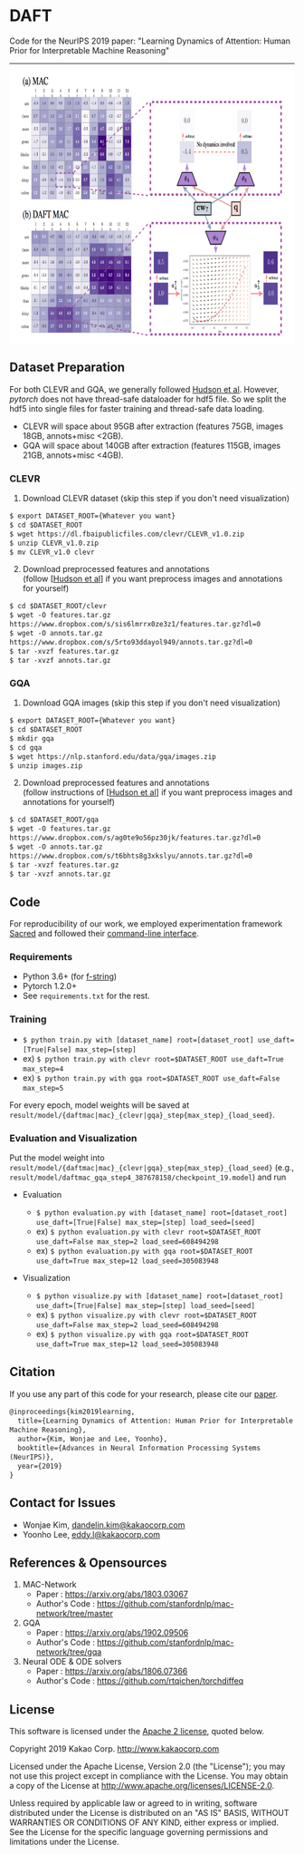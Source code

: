 # DAFT
Code for the NeurIPS 2019 paper: "Learning Dynamics of Attention: Human Prior for Interpretable Machine Reasoning"

---
<p align="center">
  <img align="middle" src="./assets/fig1.png" alt="Comparison between MAC and DAFT MAC" height="480" />
</p>

## Dataset Preparation
For both CLEVR and GQA, we generally followed [Hudson et al](https://github.com/stanfordnlp/mac-network).
However, *pytorch* does not have thread-safe dataloader for hdf5 file.
So we split the hdf5 into single files for faster training and thread-safe data loading.
- CLEVR will space about 95GB after extraction (features 75GB, images 18GB, annots+misc <2GB).
- GQA will space about 140GB after extraction (features 115GB, images 21GB, annots+misc <4GB).

### CLEVR
1. Download CLEVR dataset (skip this step if you don't need visualization)
```
$ export DATASET_ROOT={Whatever you want}
$ cd $DATASET_ROOT
$ wget https://dl.fbaipublicfiles.com/clevr/CLEVR_v1.0.zip
$ unzip CLEVR_v1.0.zip
$ mv CLEVR_v1.0 clevr
```
2. Download preprocessed features and annotations  
(follow [[Hudson et al](https://github.com/stanfordnlp/mac-network)] if you want preprocess images and annotations for yourself)
```
$ cd $DATASET_ROOT/clevr
$ wget -O features.tar.gz https://www.dropbox.com/s/sis6lmrrx0ze3z1/features.tar.gz?dl=0
$ wget -O annots.tar.gz https://www.dropbox.com/s/5rto93ddayol949/annots.tar.gz?dl=0
$ tar -xvzf features.tar.gz
$ tar -xvzf annots.tar.gz
```

### GQA
1. Download GQA images (skip this step if you don't need visualization)
```
$ export DATASET_ROOT={Whatever you want}
$ cd $DATASET_ROOT
$ mkdir gqa
$ cd gqa
$ wget https://nlp.stanford.edu/data/gqa/images.zip
$ unzip images.zip
```
2. Download preprocessed features and annotations  
(follow instructions of [[Hudson et al](https://github.com/stanfordnlp/mac-network/tree/gqa)] if you want preprocess images and annotations for yourself)
```
$ cd $DATASET_ROOT/gqa
$ wget -O features.tar.gz https://www.dropbox.com/s/ag0te9o56pz30jk/features.tar.gz?dl=0
$ wget -O annots.tar.gz https://www.dropbox.com/s/t6bhts8g3xkslyu/annots.tar.gz?dl=0
$ tar -xvzf features.tar.gz
$ tar -xvzf annots.tar.gz
```

## Code
For reproducibility of our work, we employed experimentation framework [Sacred](https://github.com/IDSIA/sacred) and followed their [command-line interface](https://sacred.readthedocs.io/en/latest/command_line.html). 

### Requirements
- Python 3.6+ (for [f-string](https://www.python.org/dev/peps/pep-0498/))
- Pytorch 1.2.0+
- See `requirements.txt` for the rest.

### Training
- `$ python train.py with [dataset_name] root=[dataset_root] use_daft=[True|False] max_step=[step]`
- ex) `$ python train.py with clevr root=$DATASET_ROOT use_daft=True max_step=4`
- ex) `$ python train.py with gqa root=$DATASET_ROOT use_daft=False max_step=5`

For every epoch, model weights will be saved at `result/model/{daftmac|mac}_{clevr|gqa}_step{max_step}_{load_seed}`.

### Evaluation and Visualization
Put the model weight into `result/model/{daftmac|mac}_{clevr|gqa}_step{max_step}_{load_seed}` (e.g., `result/model/daftmac_gqa_step4_387678158/checkpoint_19.model`) and run

- Evaluation
  - `$ python evaluation.py with [dataset_name] root=[dataset_root] use_daft=[True|False] max_step=[step] load_seed=[seed]`
  - ex) `$ python evaluation.py with clevr root=$DATASET_ROOT use_daft=False max_step=2 load_seed=608494298`
  - ex) `$ python evaluation.py with gqa root=$DATASET_ROOT use_daft=True max_step=12 load_seed=305083948`

- Visualization
  - `$ python visualize.py with [dataset_name] root=[dataset_root] use_daft=[True|False] max_step=[step] load_seed=[seed]`
  - ex) `$ python visualize.py with clevr root=$DATASET_ROOT use_daft=False max_step=2 load_seed=608494298`
  - ex) `$ python visualize.py with gqa root=$DATASET_ROOT use_daft=True max_step=12 load_seed=305083948`

## Citation
If you use any part of this code for your research, please cite our [paper](https://arxiv.org/abs/1905.11666).
```
@inproceedings{kim2019learning,
  title={Learning Dynamics of Attention: Human Prior for Interpretable Machine Reasoning},
  author={Kim, Wonjae and Lee, Yoonho},
  booktitle={Advances in Neural Information Processing Systems (NeurIPS)},
  year={2019}
}
```

## Contact for Issues
- Wonjae Kim, dandelin.kim@kakaocorp.com
- Yoonho Lee, eddy.l@kakaocorp.com

## References & Opensources

1. MAC-Network
    - Paper : https://arxiv.org/abs/1803.03067
    - Author's Code : https://github.com/stanfordnlp/mac-network/tree/master
2. GQA
    - Paper : https://arxiv.org/abs/1902.09506
    - Author's Code : https://github.com/stanfordnlp/mac-network/tree/gqa
3. Neural ODE & ODE solvers
    - Paper : https://arxiv.org/abs/1806.07366
    - Author's Code : https://github.com/rtqichen/torchdiffeq

## License

This software is licensed under the [Apache 2 license](LICENSE), quoted below.

Copyright 2019 Kakao Corp. <http://www.kakaocorp.com>

Licensed under the Apache License, Version 2.0 (the "License"); you may not
use this project except in compliance with the License. You may obtain a copy
of the License at http://www.apache.org/licenses/LICENSE-2.0.

Unless required by applicable law or agreed to in writing, software
distributed under the License is distributed on an "AS IS" BASIS, WITHOUT
WARRANTIES OR CONDITIONS OF ANY KIND, either express or implied. See the
License for the specific language governing permissions and limitations under
the License.